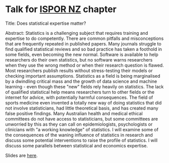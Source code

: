 # Talk for [ISPOR NZ](https://www.ispor.org.nz/) chapter

Title: Does statistical expertise matter?

Abstract: Statistics is a challenging subject that requires training and expertise to do competently. There are common pitfalls and misconceptions that are frequently repeated in published papers. Many journals struggle to find qualified statistical reviews and so bad practice has taken a foothold in some fields, even becoming the new normal. Software is available to help researchers do their own statistics, but no software warns researchers when they use the wrong method or when their research question is flawed. Most researchers publish results without stress-testing their models or checking important assumptions. Statistics as a field is being marginalised by a dwindling critical mass and the growth of data science and machine learning - even though these "new" fields rely heavily on statistics. The lack of qualified statistical help means researchers turn to other fields or the internet for advice, with potentially harmful consequences. The field of sports medicine even invented a totally new way of doing statistics that did not involve statisticians, had little theoretical basis, and has created many false positive findings. Many Australian health and medical ethical committees do not have access to statisticians, but some committees are unworried by this as they can call on epidemiologists, psychologists or clinicians with "a working knowledge" of statistics. I will examine some of the consequences of the waning influence of statistics in research and discuss some potential interventions to raise the profile of statistics. I will discuss some parallels between statistical and economics expertise. 

Slides are [here](https://agbarnett.github.io/talks/ISPOR/slides).

